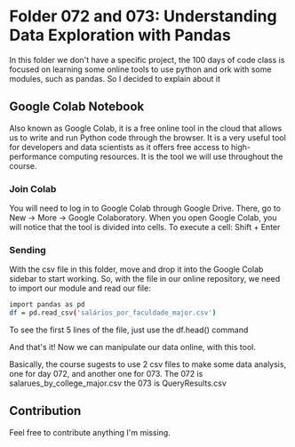 # Folder 072 and 073: Understanding Data Exploration with Pandas

In this folder we don't have a specific project, the 100 days of code class is focused on learning some online tools to use python and ork with some modules, such as pandas.
So I decided to explain about it

## Google Colab Notebook

Also known as Google Colab, it is a free online tool in the cloud that allows us to write and run Python code through the browser. It is a very useful tool for developers and data scientists as it offers free access to high-performance computing resources. It is the tool we will use throughout the course.

### Join Colab

You will need to log in to Google Colab through Google Drive. There, go to New → More → Google Colaboratory.
When you open Google Colab, you will notice that the tool is divided into cells. To execute a cell: Shift + Enter

### Sending

With the csv file in this folder, move and drop it into the Google Colab sidebar to start working. So, with the file in our online repository, we need to import our module and read our file:
```bash
import pandas as pd
df = pd.read_csv('salários_por_faculdade_major.csv')
```

To see the first 5 lines of the file, just use the df.head() command


And that's it! Now we can manipulate our data online, with this tool.


Basically, the course sugests to use 2 csv files to make some data analysis, one for day 072, and another one for 073.
The 072 is salarues_by_college_major.csv
the 073 is QueryResults.csv
## Contribution

Feel free to contribute anything I'm missing.